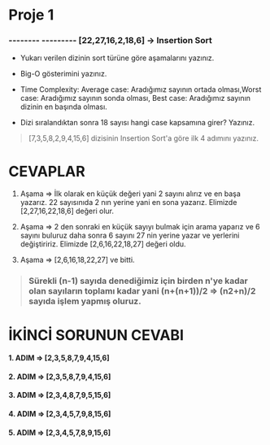 # Proje 1
###   -------- ---------   [22,27,16,2,18,6] -> Insertion Sort

* Yukarı verilen dizinin sort türüne göre aşamalarını yazınız.

* Big-O gösterimini yazınız.

* Time Complexity: Average case: Aradığımız sayının ortada olması,Worst case: Aradığımız sayının sonda olması,
     Best case: Aradığımız sayının dizinin en başında olması.

* Dizi sıralandıktan sonra 18 sayısı hangi case kapsamına girer? Yazınız.


> [7,3,5,8,2,9,4,15,6] dizisinin Insertion Sort'a göre ilk 4 adımını yazınız.

#  CEVAPLAR 

1. Aşama => İlk olarak en küçük değeri yani 2 sayını alırız ve en başa yazarız. 22 sayısınıda 2 nın yerine yani en sona yazarız.
Elimizde [2,27,16,22,18,6] değeri olur.

2. Aşama => 2 den sonraki en küçük sayıyı bulmak için arama yaparız ve 6 sayını buluruz daha sonra 6 sayını 27 nin yerine yazar ve yerlerini değiştiririz. Elimizde [2,6,16,22,18,27] değeri oldu.

3. Aşama => [2,6,16,18,22,27] ve bitti. 


> ### Sürekli (n-1) sayıda denediğimiz için birden n'ye kadar olan sayıların toplamı kadar yani (n+(n+1))/2 => (n2+n)/2 sayıda işlem yapmış oluruz. 

# İKİNCİ SORUNUN CEVABI 

#### 1. ADIM => [2,3,5,8,7,9,4,15,6]
#### 2. ADIM => [2,3,5,8,7,9,4,15,6]
#### 3. ADIM => [2,3,4,8,7,9,5,15,6]
#### 4. ADIM => [2,3,4,5,7,9,8,15,6]
#### 5. ADIM => [2,3,4,5,7,8,9,15,6]


